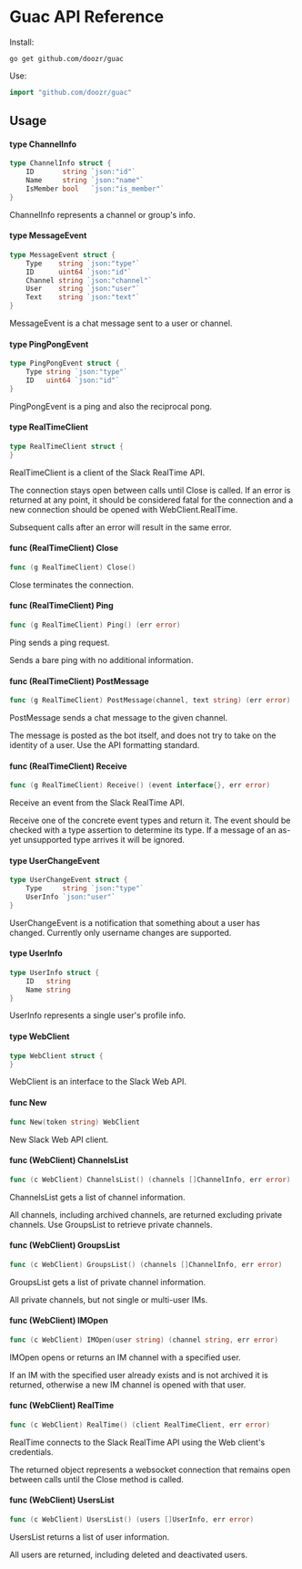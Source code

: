 # Guac API Reference

Install:

```
go get github.com/doozr/guac
```

Use:

```go
import "github.com/doozr/guac"
```



## Usage

#### type ChannelInfo

```go
type ChannelInfo struct {
	ID       string `json:"id"`
	Name     string `json:"name"`
	IsMember bool   `json:"is_member"`
}
```

ChannelInfo represents a channel or group's info.

#### type MessageEvent

```go
type MessageEvent struct {
	Type    string `json:"type"`
	ID      uint64 `json:"id"`
	Channel string `json:"channel"`
	User    string `json:"user"`
	Text    string `json:"text"`
}
```

MessageEvent is a chat message sent to a user or channel.

#### type PingPongEvent

```go
type PingPongEvent struct {
	Type string `json:"type"`
	ID   uint64 `json:"id"`
}
```

PingPongEvent is a ping and also the reciprocal pong.

#### type RealTimeClient

```go
type RealTimeClient struct {
}
```

RealTimeClient is a client of the Slack RealTime API.

The connection stays open between calls until Close is called. If an error is
returned at any point, it should be considered fatal for the connection and a
new connection should be opened with WebClient.RealTime.

Subsequent calls after an error will result in the same error.

#### func (RealTimeClient) Close

```go
func (g RealTimeClient) Close()
```
Close terminates the connection.

#### func (RealTimeClient) Ping

```go
func (g RealTimeClient) Ping() (err error)
```
Ping sends a ping request.

Sends a bare ping with no additional information.

#### func (RealTimeClient) PostMessage

```go
func (g RealTimeClient) PostMessage(channel, text string) (err error)
```
PostMessage sends a chat message to the given channel.

The message is posted as the bot itself, and does not try to take on the
identity of a user. Use the API formatting standard.

#### func (RealTimeClient) Receive

```go
func (g RealTimeClient) Receive() (event interface{}, err error)
```
Receive an event from the Slack RealTime API.

Receive one of the concrete event types and return it. The event should be
checked with a type assertion to determine its type. If a message of an as-yet
unsupported type arrives it will be ignored.

#### type UserChangeEvent

```go
type UserChangeEvent struct {
	Type     string `json:"type"`
	UserInfo `json:"user"`
}
```

UserChangeEvent is a notification that something about a user has changed.
Currently only username changes are supported.

#### type UserInfo

```go
type UserInfo struct {
	ID   string
	Name string
}
```

UserInfo represents a single user's profile info.

#### type WebClient

```go
type WebClient struct {
}
```

WebClient is an interface to the Slack Web API.

#### func  New

```go
func New(token string) WebClient
```
New Slack Web API client.

#### func (WebClient) ChannelsList

```go
func (c WebClient) ChannelsList() (channels []ChannelInfo, err error)
```
ChannelsList gets a list of channel information.

All channels, including archived channels, are returned excluding private
channels. Use GroupsList to retrieve private channels.

#### func (WebClient) GroupsList

```go
func (c WebClient) GroupsList() (channels []ChannelInfo, err error)
```
GroupsList gets a list of private channel information.

All private channels, but not single or multi-user IMs.

#### func (WebClient) IMOpen

```go
func (c WebClient) IMOpen(user string) (channel string, err error)
```
IMOpen opens or returns an IM channel with a specified user.

If an IM with the specified user already exists and is not archived it is
returned, otherwise a new IM channel is opened with that user.

#### func (WebClient) RealTime

```go
func (c WebClient) RealTime() (client RealTimeClient, err error)
```
RealTime connects to the Slack RealTime API using the Web client's credentials.

The returned object represents a websocket connection that remains open between
calls until the Close method is called.

#### func (WebClient) UsersList

```go
func (c WebClient) UsersList() (users []UserInfo, err error)
```
UsersList returns a list of user information.

All users are returned, including deleted and deactivated users.
